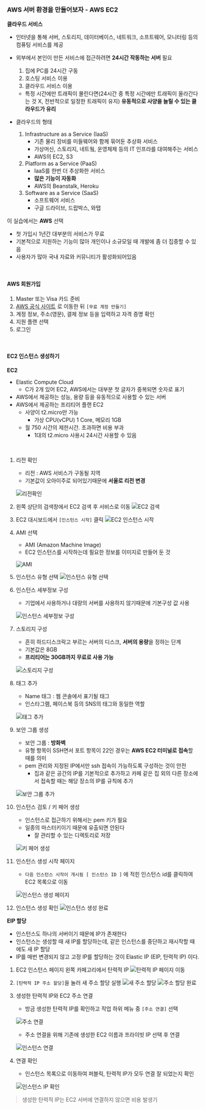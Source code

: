 ### AWS 서버 환경을 만들어보자 - AWS EC2

**클라우드 서비스**

- 인터넷을 통해 서버, 스토리지, 데이터베이스, 네트워크, 소프트웨어, 모니터링 등의 컴퓨팅 서비스를 제공
- 외부에서 본인이 만든 서비스에 접근하려면 **24시간 작동하는 서버** 필요
    1. 집에 PC를 24시간 구동
    2. 호스팅 서비스 이용
    3. 클라우드 서비스 이용

    - 특정 시간에만 트래픽이 몰린다면(24시간 중 특정 시간에만 트래픽이 올라간다는 것 X, 전반적으로 일정한 트래픽이 유지)
      **유동적으로 사양을 늘릴 수 있는 클라우드가 유리**
- 클라우드의 형태
    1. Infrastructure as a Service (IaaS)
        - 기존 물리 장비를 미들웨어와 함께 묶어둔 추상화 서비스
        - 가상머신, 스토리지, 네트웤, 운영체제 등의 IT 인프라를 대여해주는 서비스
        - AWS의 EC2, S3
    2. Platform as a Service (PaaS)
        - IaaS를 한번 더 추상화한 서비스
        - **많은 기능이 자동화**
        - AWS의 Beanstalk, Heroku
    3. Software as a Service (SaaS)
        - 소프트웨어 서비스
        - 구글 드라이브, 드랍박스, 와탭

이 실습에서는 **AWS** 선택

- 첫 가입시 1년간 대부분의 서비스가 무료
- 기본적으로 지원하는 기능이 많아 개인이나 소규모일 때 개발에 좀 더 집중할 수 있음
- 사용자가 많아 국내 자료와 커뮤니티가 활성화되어있음

<br>

#### AWS 회원가입

1. Master 또는 Visa 카드 준비
2. [AWS 공식 사이트](https://aws.amazon.com/ko/) 로 이동한 뒤 `[무료 계정 만들기]`
3. 계정 정보, 주소(영문), 결제 정보 등을 입력하고 자격 증명 확인
4. 지원 플랜 선택
5. 로그인

<br>

#### EC2 인스턴스 생성하기

**EC2**

- Elastic Compute Cloud
    - C가 2개 있어 EC2, AWS에서는 대부분 첫 글자가 중복되면 숫자로 표기
- AWS에서 제공하는 성능, 용량 등을 유동적으로 사용할 수 있는 서버
- AWS에서 제공하는 프리티어 플랜 EC2
    - 사양이 t2.micro만 가능
        - 가상 CPU(vCPU) 1 Core, 메모리 1GB
    - 월 750 시간의 제한시간. 초과하면 비용 부과
        - 1대의 t2.micro 사용시 24시간 사용할 수 있음

<br>

1. 리전 확인
    - 리전 : AWS 서비스가 구동될 지역
    - 기본값이 오아이주로 되어있기때문에 **서울로 리전 변경**

   ![리전확인](img/6_리전확인.png)


2. 왼쪽 상단의 검색창에서 EC2 검색 후 서비스로 이동
   ![EC2 검색](img/6장/6_EC2인스턴스검색.png)


4. EC2 대시보드에서 `[인스턴스 시작]` 클릭
   ![EC2 인스턴스 시작](img/6장/6_EC2인스턴스시작.png)


5. AMI 선택
    - AMI (Amazon Machine Image)
    - EC2 인스턴스를 시작하는데 필요한 정보를 이미지로 만들어 둔 것

   ![AMI](img/6장/6_AMI.png)


6. 인스턴스 유형 선택
   ![인스턴스 유형 선택](img/6장/6_인스턴스%20유형%20선택.png)


7. 인스턴스 세부정보 구성
    - 기업에서 사용하거나 대량의 서버를 사용하지 않기때문에 기본구성 값 사용

   ![인스턴스 세부정보 구성](img/6장/6_인스턴스%20세부정보%20구성.png)


8. 스토리지 구성
    - 흔히 하드디스크락고 부르는 서버의 디스크, **서버의 용량**을 정하는 단계
    - 기본값은 8GB
    - **프리티어는 30GB까지 무료로 사용 가능**

   ![스토리지 구성](img/6장/6_스토리지%20구성.png)

9. 태그 추가
    - Name 태그 : 웹 콘솔에서 표기될 태그
    - 인스타그램, 페이스북 등의 SNS의 태그와 동일한 역할

   ![태그 추가](img/6장/6_태그%20추가.png)


10. 보안 그룹 생성
    - 보안 그룹 : **방화벽**
    - 유형 항목이 SSH면서 포트 항목이 22인 경우는 **AWS EC2 터미널로 접속**할 때를 의미
    - pem 관리와 지정된 IP에서만 ssh 접속이 가능하도록 구성하는 것이 안전
        - 집과 같은 공간의 IP를 기본적으로 추가하고 카페 같은 집 외의 다른 장소에서 접속할 때는 해당 장소의 IP를 규칙에 추가

    ![보안 그룹 추가](img/6장/6_보안%20그룹%20추가.png)


11. 인스턴스 검토 / 키 페어 생성
    - 인스턴스로 접근하기 위해서는 pem 키가 필요
    - 일종의 마스터키이기 때문에 유출되면 안된다
        - 잘 관리할 수 있는 디렉토리로 저장

    ![키 페어 생성](img/6장/6_키%20페어%20생성.png)


12. 인스턴스 생성 시작 페이지
    - `다음 인스턴스 시작이 개시됨 [ 인스턴스 ID ]` 에 적힌 인스턴스 id를 클릭하여 EC2 목록으로 이동

    ![인스턴스 생성 페이지](img/6장/6_인스턴스%20생성%20페이지.png)


13. 인스턴스 생성 확인
    ![인스턴스 생성 완료](img/6장/6_인스턴스%20생성%20완료.png)

**EIP 할당**

- 인스턴스도 하나의 서버이기 때문에 IP가 존재한다
- 인스턴스는 생성할 때 새 IP를 할당하는데, 같은 인스턴스를 중단하고 재시작할 때에도 새 IP 할당
- IP를 매번 변경되지 않고 고정 IP를 할당하는 것이 Elastic IP (EIP, 탄력적 IP) 이다.

1. EC2 인스턴스 페이지 왼쪽 카페고리에서 탄력적 IP
   ![탄력적 IP 페이지 이동](img/6장/6_탄력적%20IP%20페이지%20이동.png)


2. `[탄력적 IP 주소 할당]`을 눌러 새 주소 할당 실행
   ![새 주소 할당](img/6장/6_새%20탄력적%20IP%20주소%20할당.png)
   ![주소 할당 완료](img/6장/6_탄력적%20IP%20주소%20할당.png)


3. 생성한 탄력적 IP와 EC2 주소 연결
    - 방금 생성한 탄력적 IP를 확인하고 작업 하위 메뉴 중 `[주소 연결]` 선택

   ![주소 연결](img/6장/6_주소%20연결.png)

    - 주소 연결을 위해 기존에 생성한 EC2 이름과 프라이빗 IP 선택 후 연결

   ![인스턴스 연결](img/6장/6_인스턴스%20연결.png)


4. 연결 확인
    - 인스턴스 목록으로 이동하여 퍼블릭, 탄력적 IP가 모두 연결 잘 되었는지 확인

   ![인스턴스 IP 확인](img/6장/6_인스턴스%20IP\%20확인.png)

> 생성한 탄력적 IP는 EC2 서버에 연결하지 않으면 비용 발생기